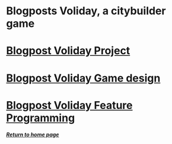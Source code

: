 # Blogposts Voliday, a citybuilder game

# [Blogpost Voliday Project](https://sosolamojo.github.io/voliday_folder/blogpost_voliday_project)

# [Blogpost Voliday Game design](https://sosolamojo.github.io/voliday_folder/blogpost_voliday_2)

# [Blogpost Voliday Feature Programming](https://sosolamojo.github.io/voliday_folder/blogpost_voliday_3)


##### [Return to home page](https://sosolamojo.github.io/)



